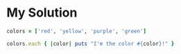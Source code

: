 # My Solution

```ruby
colors = ['red', 'yellow', 'purple', 'green']

colors.each { |color| puts "I'm the color #{color}!" }
```

